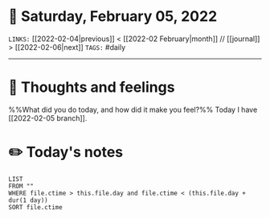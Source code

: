 # 📅 Saturday, February 05, 2022
`LINKS:` [[2022-02-04|previous]] < [[2022-02 February|month]] // [[journal]] > [[2022-02-06|next]] 
`TAGS:` #daily

---
# 💭 Thoughts and feelings
%%What did you do today, and how did it make you feel?%%
Today I have [[2022-02-05 branch]].



# ✏️ Today's notes
```dataview
LIST 
FROM ""
WHERE file.ctime > this.file.day and file.ctime < (this.file.day + dur(1 day))
SORT file.ctime
```
